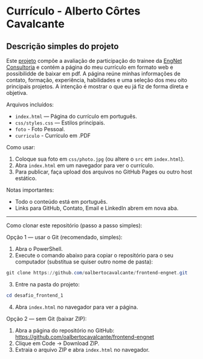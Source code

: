 # Currículo - Alberto Côrtes Cavalcante

Descrição simples do projeto
---------------------------

Este [projeto](https://curriculo-alberto.netlify.app/) compõe a avaliação de participação do trainee da [EngNet Consultoria](https://engnetconsultoria.com.br/) e contém a página do meu currículo em formato web e possibilidde de baixar em pdf. A página reúne minhas informações de contato, formação, experiência, habilidades e uma seleção dos meu oito principais projetos. A intenção é mostrar o que eu já fiz de forma direta e objetiva.

Arquivos incluídos:

- `index.html` — Página do currículo em português.
- `css/styles.css` — Estilos principais.
- `foto` - Foto Pessoal.
- `curriculo` - Currículo em .PDF

Como usar:

1. Coloque sua foto em `css/photo.jpg` (ou altere o `src` em `index.html`).
2. Abra `index.html` em um navegador para ver o currículo.
3. Para publicar, faça upload dos arquivos no GitHub Pages ou outro host estático.

Notas importantes:

- Todo o conteúdo está em português.
- Links para GitHub, Contato, Email e LinkedIn abrem em nova aba.

--------------------------------------------------
Como clonar este repositório (passo a passo simples):

Opção 1 — usar o Git (recomendado, simples):

1. Abra o PowerShell.
2. Execute o comando abaixo para copiar o repositório para o seu computador (substitua se quiser outro nome de pasta):

```powershell
git clone https://github.com/oalbertocavalcante/frontend-engnet.git
```

3. Entre na pasta do projeto:

```powershell
cd desafio_frontend_1
```

4. Abra `index.html` no navegador para ver a página.

Opção 2 — sem Git (baixar ZIP):

1. Abra a página do repositório no GitHub: https://github.com/oalbertocavalcante/frontend-engnet
2. Clique em Code → Download ZIP.
3. Extraia o arquivo ZIP e abra `index.html` no navegador.


